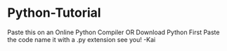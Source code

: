 # Python-Tutorial
Paste this on an Online Python Compiler
OR 
Download Python First
Paste the code name it with a .py extension
see you!
-Kai
